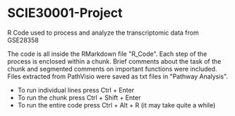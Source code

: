 # SCIE30001-Project
R Code used to process and analyze the transcriptomic data from GSE28358

The code is all inside the RMarkdown file "R_Code". Each step of the process is enclosed within a chunk. Brief comments about the task of the chunk and segmented comments on important functions were included. Files extracted from PathVisio were saved as txt files in "Pathway Analysis".

- To run individual lines press Ctrl + Enter
- To run the chunk press Ctrl + Shift + Enter
- To run the entire code press Ctrl + Alt + R (it may take quite a while)
